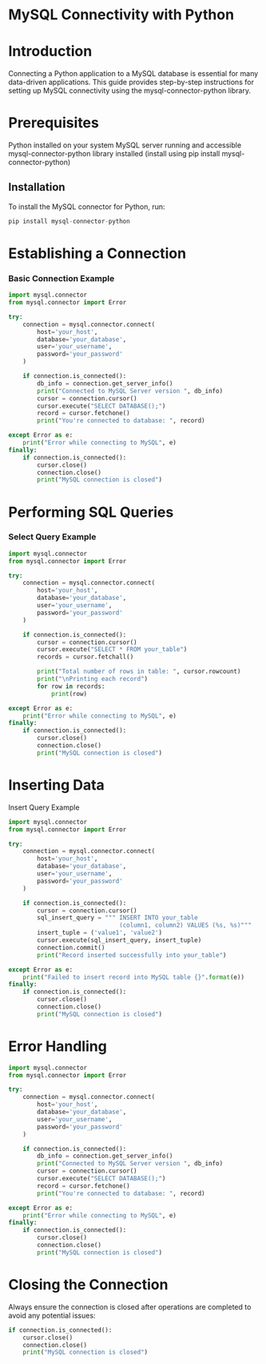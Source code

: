 # MySQL Connectivity with Python
# Introduction
Connecting a Python application to a MySQL database is essential for many data-driven applications. This guide provides step-by-step instructions for setting up MySQL connectivity using the mysql-connector-python library.

# Prerequisites
Python installed on your system
MySQL server running and accessible
mysql-connector-python library installed (install using pip install mysql-connector-python)
## Installation
To install the MySQL connector for Python, run:
```python
pip install mysql-connector-python
```
# Establishing a Connection
### Basic Connection Example
```python
import mysql.connector
from mysql.connector import Error

try:
    connection = mysql.connector.connect(
        host='your_host',
        database='your_database',
        user='your_username',
        password='your_password'
    )

    if connection.is_connected():
        db_info = connection.get_server_info()
        print("Connected to MySQL Server version ", db_info)
        cursor = connection.cursor()
        cursor.execute("SELECT DATABASE();")
        record = cursor.fetchone()
        print("You're connected to database: ", record)

except Error as e:
    print("Error while connecting to MySQL", e)
finally:
    if connection.is_connected():
        cursor.close()
        connection.close()
        print("MySQL connection is closed")
```

# Performing SQL Queries
### Select Query Example
```python
import mysql.connector
from mysql.connector import Error

try:
    connection = mysql.connector.connect(
        host='your_host',
        database='your_database',
        user='your_username',
        password='your_password'
    )

    if connection.is_connected():
        cursor = connection.cursor()
        cursor.execute("SELECT * FROM your_table")
        records = cursor.fetchall()

        print("Total number of rows in table: ", cursor.rowcount)
        print("\nPrinting each record")
        for row in records:
            print(row)

except Error as e:
    print("Error while connecting to MySQL", e)
finally:
    if connection.is_connected():
        cursor.close()
        connection.close()
        print("MySQL connection is closed")
```
# Inserting Data
Insert Query Example
```python
import mysql.connector
from mysql.connector import Error

try:
    connection = mysql.connector.connect(
        host='your_host',
        database='your_database',
        user='your_username',
        password='your_password'
    )

    if connection.is_connected():
        cursor = connection.cursor()
        sql_insert_query = """ INSERT INTO your_table
                               (column1, column2) VALUES (%s, %s)"""
        insert_tuple = ('value1', 'value2')
        cursor.execute(sql_insert_query, insert_tuple)
        connection.commit()
        print("Record inserted successfully into your_table")

except Error as e:
    print("Failed to insert record into MySQL table {}".format(e))
finally:
    if connection.is_connected():
        cursor.close()
        connection.close()
        print("MySQL connection is closed")
```
# Error Handling
```python
import mysql.connector
from mysql.connector import Error

try:
    connection = mysql.connector.connect(
        host='your_host',
        database='your_database',
        user='your_username',
        password='your_password'
    )

    if connection.is_connected():
        db_info = connection.get_server_info()
        print("Connected to MySQL Server version ", db_info)
        cursor = connection.cursor()
        cursor.execute("SELECT DATABASE();")
        record = cursor.fetchone()
        print("You're connected to database: ", record)

except Error as e:
    print("Error while connecting to MySQL", e)
finally:
    if connection.is_connected():
        cursor.close()
        connection.close()
        print("MySQL connection is closed")
```
# Closing the Connection
Always ensure the connection is closed after operations are completed to avoid any potential issues:

```python
if connection.is_connected():
    cursor.close()
    connection.close()
    print("MySQL connection is closed")
```
